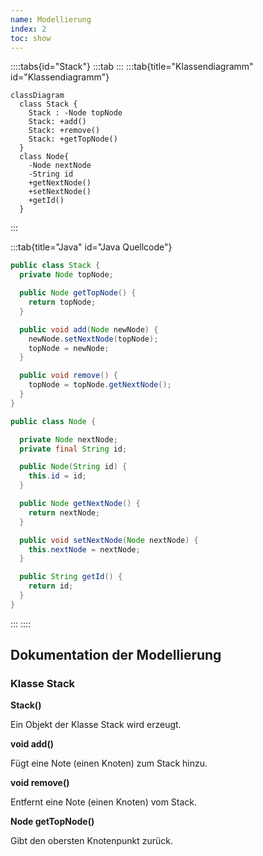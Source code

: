 ```yaml
---
name: Modellierung
index: 2
toc: show
---
```

::::tabs{id="Stack"}
:::tab
[]("https://www.youtube.com/embed/hJresi7z_YM?autoplay=1")
:::
:::tab{title="Klassendiagramm" id="Klassendiagramm"}
```mermaid
classDiagram
  class Stack {
    Stack : -Node topNode
    Stack: +add()
    Stack: +remove()
    Stack: +getTopNode()
  }
  class Node{
    -Node nextNode
    -String id
    +getNextNode()
    +setNextNode()
    +getId()
  }
```
:::

:::tab{title="Java" id="Java Quellcode"}
```java
public class Stack {
  private Node topNode;

  public Node getTopNode() {
    return topNode;
  }

  public void add(Node newNode) {
    newNode.setNextNode(topNode);
    topNode = newNode;
  }

  public void remove() {
    topNode = topNode.getNextNode();
  }
}

public class Node {

  private Node nextNode;
  private final String id;

  public Node(String id) {
    this.id = id;
  }

  public Node getNextNode() {
    return nextNode;
  }

  public void setNextNode(Node nextNode) {
    this.nextNode = nextNode;
  }

  public String getId() {
    return id;
  }
}
``` 
:::
::::

## Dokumentation der Modellierung
### Klasse Stack

**Stack()**

Ein Objekt der Klasse Stack wird erzeugt.

**void add()**

Fügt eine Note (einen Knoten) zum Stack hinzu.

**void remove()**

Entfernt eine Note (einen Knoten) vom Stack.

**Node getTopNode()**

Gibt den obersten Knotenpunkt zurück.
